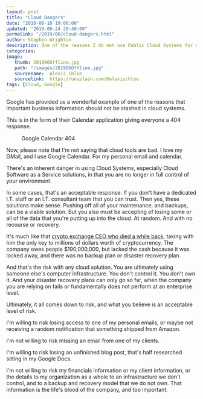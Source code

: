 ```yaml
---
layout: post
title: "Cloud Dangers"
date: "2019-06-18 19:00:00"
updated: "2019-06-24 20:40:00"
permalink: "/2019/06/cloud-dangers.html"
author: Stephen Wrighton
description: One of the reasons I do not use Public Cloud Systems for necessary or privilged information
categories:
image:
   thumb: 201906Offline.jpg
   path: "/images/201906Offline.jpg"
   sourcename:  Alexis Chloe
   sourcelink:  https://unsplash.com/@alexischloe
tags: [Cloud, Google]
---
```

Google has provided us a wonderful example of one of the reasons that important business information should not be stashed in cloud systems. 

This is in the form of their Calendar application giving everyone a 404 response. 

<figure class='oncenter'>
<img src="data:image/gif;base64,R0lGODlhAQABAIAAAAAAAP///yH5BAEAAAAALAAAAAABAAEAAAIBRAA7" data-src="{{"/images/201906GoogleCalendar404.jpg" | relative_url }}" alt="Google Calendar 404" />
<figcaption>Google Calendar 404</figcaption>
</figure>

Now, please note that I'm not saying that cloud tools are bad. I love my GMail, and I use Google Calendar.  For my personal email and calendar. 

There's an inherent danger in using Cloud Systems, especially Cloud Software as a Service solutions, in that you are no longer in full control of your environment. 

In some cases, that's an acceptable response. If you don't have a dedicated I.T. staff or an I.T. consultant team that you can trust. Then yes, these solutions make sense. Pushing off all of your maintenance, and backups, can be a viable solution. But you also must be accepting of losing some or all of the data that you're putting up into the cloud. At random. And with no recourse or recovery. 

It's much like that [crypto exchange CEO who died a while back](https://www.wired.com/story/crypto-exchange-ceo-dies-holding-only-key/), taking with him the only key to millions of dollars worth of cryptocurrency. The company owes people $190,000,000, but lacked the cash because it was locked away, and there was no backup plan or disaster recovery plan. 

And that's the risk with any cloud solution. You are ultimately using someone else's computer infrastructure. You don't control it. You don't own it. And your disaster recovery plans can only go so far, when the company you are relying on fails or fundamentally does not perform at an enterprise level. 

Ultimately, it all comes down to risk, and what you believe is an acceptable level of risk. 

I'm willing to risk losing access to one of my personal emails, or maybe not receiving a random notification that something shipped from Amazon. 

I'm not willing to risk missing an email from one of my clients. 

I'm willing to risk losing an unfinished blog post, that's half researched sitting in my Google Docs. 

I'm not willing to risk my financials information or my client information, or the details to my organization as a whole to an infrastructure we don't control, and to a backup and recovery model that we do not own. That information is the life's blood of the company, and too important. 

